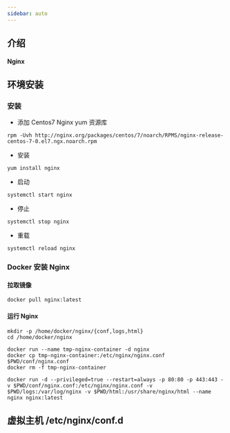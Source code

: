 ```yaml
---
sidebar: auto
---
```


## 介绍

#### Nginx

## 环境安装

### 安装

- 添加 Centos7 Nginx yum 资源库

```shell
rpm -Uvh http://nginx.org/packages/centos/7/noarch/RPMS/nginx-release-centos-7-0.el7.ngx.noarch.rpm
```

- 安装

```shell
yum install nginx
```

- 启动

```shell
systemctl start nginx
```

- 停止

```shell
systemctl stop nginx
```

- 重载

```shell
systemctl reload nginx
```

### Docker 安装 Nginx

#### 拉取镜像

```shell
docker pull nginx:latest
```

#### 运行 Nginx

```shell
mkdir -p /home/docker/nginx/{conf,logs,html}
cd /home/docker/nginx

docker run --name tmp-nginx-container -d nginx
docker cp tmp-nginx-container:/etc/nginx/nginx.conf $PWD/conf/nginx.conf
docker rm -f tmp-nginx-container

docker run -d --privileged=true --restart=always -p 80:80 -p 443:443 -v $PWD/conf/nginx.conf:/etc/nginx/nginx.conf -v $PWD/logs:/var/log/nginx -v $PWD/html:/usr/share/nginx/html --name nginx nginx:latest
```

## 虚拟主机 /etc/nginx/conf.d
